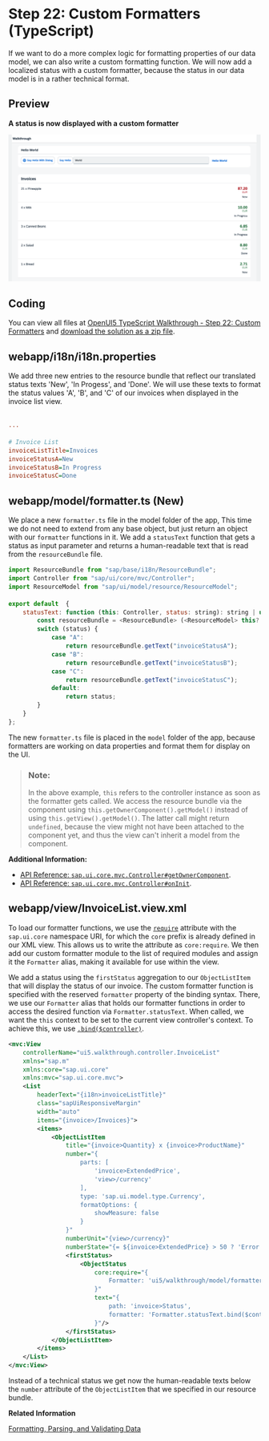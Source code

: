 <!-- loio61d4e2b154a7449da198577dfbc75a22 -->

# Step 22: Custom Formatters \(TypeScript\)

If we want to do a more complex logic for formatting properties of our data model, we can also write a custom formatting function. We will now add a localized status with a custom formatter, because the status in our data model is in a rather technical format.



## Preview

  
  
**A status is now displayed with a custom formatter**

![A list of invoices is displayed below the panel](images/UI5_Walkthrough_Step_22_7aa185a.png "A status is now displayed with a custom formatter")



<a name="loio61d4e2b154a7449da198577dfbc75a22__section_lp1_2nk_syb"/>

## Coding

You can view all files at [OpenUI5 TypeScript Walkthrough - Step 22: Custom Formatters](https://github.com/sap-samples/ui5-typescript-walkthrough/tree/main/steps/22) and [download the solution as a zip file](https://sap-samples.github.io/ui5-typescript-walkthrough/ui5-typescript-walkthrough-step-22.zip).



<a name="loio61d4e2b154a7449da198577dfbc75a22__section_sxs_4kz_nzb"/>

## webapp/i18n/i18n.properties

We add three new entries to the resource bundle that reflect our translated status texts 'New', 'In Progess', and 'Done'. We will use these texts to format the status values 'A', 'B', and 'C' of our invoices when displayed in the invoice list view.

```ini

...

# Invoice List
invoiceListTitle=Invoices
invoiceStatusA=New
invoiceStatusB=In Progress
invoiceStatusC=Done
```



<a name="loio61d4e2b154a7449da198577dfbc75a22__section_mp1_2nk_syb"/>

## webapp/model/formatter.ts \(New\)

We place a new `formatter.ts` file in the model folder of the app, This time we do not need to extend from any base object, but just return an object with our `formatter` functions in it. We add a `statusText` function that gets a status as input parameter and returns a human-readable text that is read from the `resourceBundle` file.

```js
import ResourceBundle from "sap/base/i18n/ResourceBundle";
import Controller from "sap/ui/core/mvc/Controller";
import ResourceModel from "sap/ui/model/resource/ResourceModel";

export default  {
    statusText: function (this: Controller, status: string): string | undefined {
        const resourceBundle = <ResourceBundle> (<ResourceModel> this?.getOwnerComponent()?.getModel("i18n"))?.getResourceBundle();
        switch (status) {
            case "A":
                return resourceBundle.getText("invoiceStatusA");
            case "B":
                return resourceBundle.getText("invoiceStatusB");
            case "C":
                return resourceBundle.getText("invoiceStatusC");
            default:
                return status;
        }
    }
};
```

The new `formatter.ts` file is placed in the `model` folder of the app, because formatters are working on data properties and format them for display on the UI.

> ### Note:  
> In the above example, `this` refers to the controller instance as soon as the formatter gets called. We access the resource bundle via the component using `this.getOwnerComponent().getModel()` instead of using `this.getView().getModel()`. The latter call might return `undefined`, because the view might not have been attached to the component yet, and thus the view can't inherit a model from the component.

**Additional Information:**

-   [API Reference: `sap.ui.core.mvc.Controller#getOwnerComponent`](https://ui5.sap.com/#/api/sap.ui.core.mvc.Controller/methods/getOwnerComponent). 
-   [API Reference: `sap.ui.core.mvc.Controller#onInit`](https://ui5.sap.com/#/api/sap.ui.core.mvc.Controller/methods/onInit). 



## webapp/view/InvoiceList.view.xml

To load our formatter functions, we use the [`require`](../04_Essentials/require-modules-in-xml-view-and-fragment-b11d853.md) attribute with the `sap.ui.core` namespace URI, for which the `core` prefix is already defined in our XML view. This allows us to write the attribute as `core:require`. We then add our custom formatter module to the list of required modules and assign it the `Formatter` alias, making it available for use within the view.

We add a status using the `firstStatus` aggregation to our `ObjectListItem` that will display the status of our invoice. The custom formatter function is specified with the reserved `formatter` property of the binding syntax. There, we use our `Formatter` alias that holds our formatter functions in order to access the desired function via `Formatter.statusText`. When called, we want the `this` context to be set to the current view controller's context. To achieve this, we use [`.bind($controller)`](../04_Essentials/formatting-parsing-and-validating-data-07e4b92.md).

```xml
<mvc:View
    controllerName="ui5.walkthrough.controller.InvoiceList"
    xmlns="sap.m"
    xmlns:core="sap.ui.core"
    xmlns:mvc="sap.ui.core.mvc">
    <List
        headerText="{i18n>invoiceListTitle}"
        class="sapUiResponsiveMargin"
        width="auto"
        items="{invoice>/Invoices}">
        <items>
            <ObjectListItem
                title="{invoice>Quantity} x {invoice>ProductName}"
                number="{
                    parts: [
                        'invoice>ExtendedPrice',
                        'view>/currency'
                    ],
                    type: 'sap.ui.model.type.Currency',
                    formatOptions: {
                        showMeasure: false
                    }
                }"
                numberUnit="{view>/currency}"
                numberState="{= ${invoice>ExtendedPrice} > 50 ? 'Error' : 'Success' }">
                <firstStatus>
                    <ObjectStatus
                        core:require="{
                            Formatter: 'ui5/walkthrough/model/formatter'
                        }"
                        text="{
                            path: 'invoice>Status',
                            formatter: 'Formatter.statusText.bind($controller)'
                        }"/>
                </firstStatus>
            </ObjectListItem>
        </items>
    </List>
</mvc:View>
```

Instead of a technical status we get now the human-readable texts below the `number` attribute of the `ObjectListItem` that we specified in our resource bundle.

**Related Information**  


[Formatting, Parsing, and Validating Data](../04_Essentials/formatting-parsing-and-validating-data-07e4b92.md "Data that is presented on the UI often has to be converted so that is human readable and fits to the locale of the user. On the other hand, data entered by the user has to be parsed and validated to be understood by the data source. For this purpose, you use formatters and data types.")


